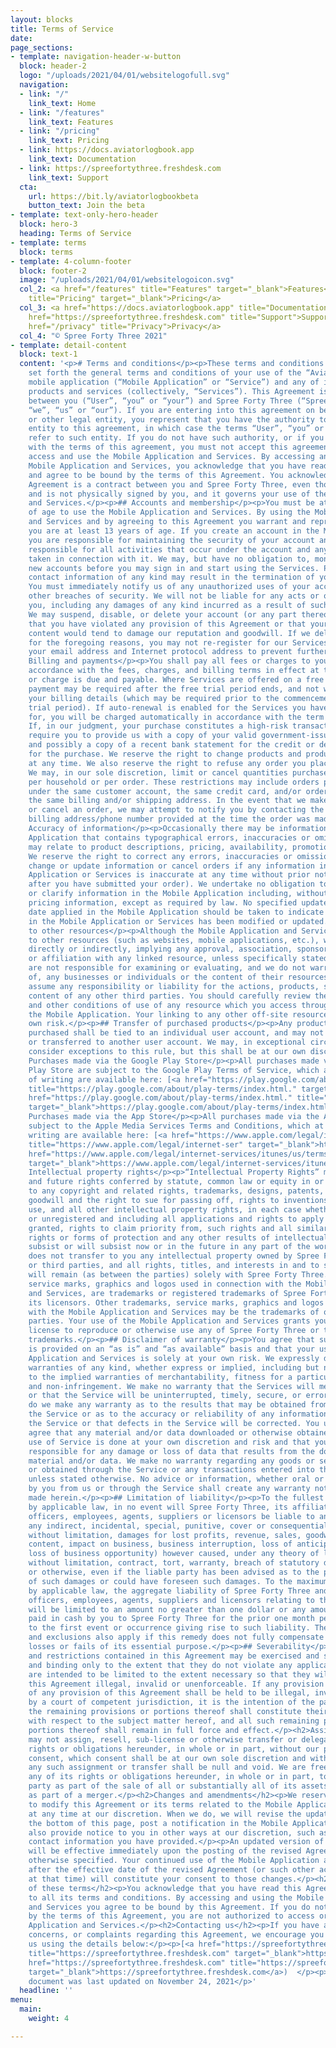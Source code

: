 ```yaml
---
layout: blocks
title: Terms of Service
date: 
page_sections:
- template: navigation-header-w-button
  block: header-2
  logo: "/uploads/2021/04/01/websitelogofull.svg"
  navigation:
  - link: "/"
    link_text: Home
  - link: "/features"
    link_text: Features
  - link: "/pricing"
    link_text: Pricing
  - link: https://docs.aviatorlogbook.app
    link_text: Documentation
  - link: https://spreefortythree.freshdesk.com
    link_text: Support
  cta:
    url: https://bit.ly/aviatorlogbookbeta
    button_text: Join the beta
- template: text-only-hero-header
  block: hero-3
  heading: Terms of Service
- template: terms
  block: terms
- template: 4-column-footer
  block: footer-2
  image: "/uploads/2021/04/01/websitelogoicon.svg"
  col_2: <a href="/features" title="Features" target="_blank">Features</a><br><a href="/pricing"
    title="Pricing" target="_blank">Pricing</a>
  col_3: <a href="https://docs.aviatorlogbook.app" title="Documentation">Documentation</a><br><a
    href="https://spreefortythree.freshdesk.com" title="Support">Support</a><br><a
    href="/privacy" title="Privacy">Privacy</a>
  col_4: "© Spree Forty Three 2021"
- template: detail-content
  block: text-1
  content: '<p># Terms and conditions</p><p>These terms and conditions (“Agreement”)
    set forth the general terms and conditions of your use of the “Aviator Logbook”
    mobile application (“Mobile Application” or “Service”) and any of its related
    products and services (collectively, “Services”). This Agreement is legally binding
    between you (“User”, “you” or “your”) and Spree Forty Three (“Spree Forty Three”,
    “we”, “us” or “our”). If you are entering into this agreement on behalf of a business
    or other legal entity, you represent that you have the authority to bind such
    entity to this agreement, in which case the terms “User”, “you” or “your” shall
    refer to such entity. If you do not have such authority, or if you do not agree
    with the terms of this agreement, you must not accept this agreement and may not
    access and use the Mobile Application and Services. By accessing and using the
    Mobile Application and Services, you acknowledge that you have read, understood,
    and agree to be bound by the terms of this Agreement. You acknowledge that this
    Agreement is a contract between you and Spree Forty Three, even though it is electronic
    and is not physically signed by you, and it governs your use of the Mobile Application
    and Services.</p><p>## Accounts and membership</p><p>You must be at least 13 years
    of age to use the Mobile Application and Services. By using the Mobile Application
    and Services and by agreeing to this Agreement you warrant and represent that
    you are at least 13 years of age. If you create an account in the Mobile Application,
    you are responsible for maintaining the security of your account and you are fully
    responsible for all activities that occur under the account and any other actions
    taken in connection with it. We may, but have no obligation to, monitor and review
    new accounts before you may sign in and start using the Services. Providing false
    contact information of any kind may result in the termination of your account.
    You must immediately notify us of any unauthorized uses of your account or any
    other breaches of security. We will not be liable for any acts or omissions by
    you, including any damages of any kind incurred as a result of such acts or omissions.
    We may suspend, disable, or delete your account (or any part thereof) if we determine
    that you have violated any provision of this Agreement or that your conduct or
    content would tend to damage our reputation and goodwill. If we delete your account
    for the foregoing reasons, you may not re-register for our Services. We may block
    your email address and Internet protocol address to prevent further registration.</p><p>##
    Billing and payments</p><p>You shall pay all fees or charges to your account in
    accordance with the fees, charges, and billing terms in effect at the time a fee
    or charge is due and payable. Where Services are offered on a free trial basis,
    payment may be required after the free trial period ends, and not when you enter
    your billing details (which may be required prior to the commencement of the free
    trial period). If auto-renewal is enabled for the Services you have subscribed
    for, you will be charged automatically in accordance with the term you selected.
    If, in our judgment, your purchase constitutes a high-risk transaction, we will
    require you to provide us with a copy of your valid government-issued photo identification,
    and possibly a copy of a recent bank statement for the credit or debit card used
    for the purchase. We reserve the right to change products and product pricing
    at any time. We also reserve the right to refuse any order you place with us.
    We may, in our sole discretion, limit or cancel quantities purchased per person,
    per household or per order. These restrictions may include orders placed by or
    under the same customer account, the same credit card, and/or orders that use
    the same billing and/or shipping address. In the event that we make a change to
    or cancel an order, we may attempt to notify you by contacting the e-mail and/or
    billing address/phone number provided at the time the order was made.</p><p>##
    Accuracy of information</p><p>Occasionally there may be information in the Mobile
    Application that contains typographical errors, inaccuracies or omissions that
    may relate to product descriptions, pricing, availability, promotions and offers.
    We reserve the right to correct any errors, inaccuracies or omissions, and to
    change or update information or cancel orders if any information in the Mobile
    Application or Services is inaccurate at any time without prior notice (including
    after you have submitted your order). We undertake no obligation to update, amend
    or clarify information in the Mobile Application including, without limitation,
    pricing information, except as required by law. No specified update or refresh
    date applied in the Mobile Application should be taken to indicate that all information
    in the Mobile Application or Services has been modified or updated.</p><p>## Links
    to other resources</p><p>Although the Mobile Application and Services may link
    to other resources (such as websites, mobile applications, etc.), we are not,
    directly or indirectly, implying any approval, association, sponsorship, endorsement,
    or affiliation with any linked resource, unless specifically stated herein. We
    are not responsible for examining or evaluating, and we do not warrant the offerings
    of, any businesses or individuals or the content of their resources. We do not
    assume any responsibility or liability for the actions, products, services, and
    content of any other third parties. You should carefully review the legal statements
    and other conditions of use of any resource which you access through a link in
    the Mobile Application. Your linking to any other off-site resources is at your
    own risk.</p><p>## Transfer of purchased products</p><p>Any product or subscription
    purchased shall be tied to an individual user account, and may not be used by
    or transferred to another user account. We may, in exceptional circumstances,
    consider exceptions to this rule, but this shall be at our own discretion.</p><p>##
    Purchases made via the Google Play Store</p><p>All purchases made via the Google
    Play Store are subject to the Google Play Terms of Service, which at the time
    of writing are available here: [<a href="https://play.google.com/about/play-terms/index.html."
    title="https://play.google.com/about/play-terms/index.html." target="_blank">https://play.google.com/about/play-terms/index.html.</a>](<a
    href="https://play.google.com/about/play-terms/index.html." title="https://play.google.com/about/play-terms/index.html."
    target="_blank">https://play.google.com/about/play-terms/index.html.</a>)</p><p>##
    Purchases made via the App Store</p><p>All purchases made via the App Store are
    subject to the Apple Media Services Terms and Conditions, which at the time of
    writing are available here: [<a href="https://www.apple.com/legal/internet-ser"
    title="https://www.apple.com/legal/internet-ser" target="_blank">https://www.apple.com/legal/internet-ser</a>…html.](<a
    href="https://www.apple.com/legal/internet-services/itunes/us/terms.html." title="https://www.apple.com/legal/internet-services/itunes/us/terms.html."
    target="_blank">https://www.apple.com/legal/internet-services/itunes/us/terms.html.</a>)</p><p>##
    Intellectual property rights</p><p>“Intellectual Property Rights” means all present
    and future rights conferred by statute, common law or equity in or in relation
    to any copyright and related rights, trademarks, designs, patents, inventions,
    goodwill and the right to sue for passing off, rights to inventions, rights to
    use, and all other intellectual property rights, in each case whether registered
    or unregistered and including all applications and rights to apply for and be
    granted, rights to claim priority from, such rights and all similar or equivalent
    rights or forms of protection and any other results of intellectual activity which
    subsist or will subsist now or in the future in any part of the world. This Agreement
    does not transfer to you any intellectual property owned by Spree Forty Three
    or third parties, and all rights, titles, and interests in and to such property
    will remain (as between the parties) solely with Spree Forty Three. All trademarks,
    service marks, graphics and logos used in connection with the Mobile Application
    and Services, are trademarks or registered trademarks of Spree Forty Three or
    its licensors. Other trademarks, service marks, graphics and logos used in connection
    with the Mobile Application and Services may be the trademarks of other third
    parties. Your use of the Mobile Application and Services grants you no right or
    license to reproduce or otherwise use any of Spree Forty Three or third party
    trademarks.</p><p>## Disclaimer of warranty</p><p>You agree that such Service
    is provided on an “as is” and “as available” basis and that your use of the Mobile
    Application and Services is solely at your own risk. We expressly disclaim all
    warranties of any kind, whether express or implied, including but not limited
    to the implied warranties of merchantability, fitness for a particular purpose
    and non-infringement. We make no warranty that the Services will meet your requirements,
    or that the Service will be uninterrupted, timely, secure, or error-free; nor
    do we make any warranty as to the results that may be obtained from the use of
    the Service or as to the accuracy or reliability of any information obtained through
    the Service or that defects in the Service will be corrected. You understand and
    agree that any material and/or data downloaded or otherwise obtained through the
    use of Service is done at your own discretion and risk and that you will be solely
    responsible for any damage or loss of data that results from the download of such
    material and/or data. We make no warranty regarding any goods or services purchased
    or obtained through the Service or any transactions entered into through the Service
    unless stated otherwise. No advice or information, whether oral or written, obtained
    by you from us or through the Service shall create any warranty not expressly
    made herein.</p><p>## Limitation of liability</p><p>To the fullest extent permitted
    by applicable law, in no event will Spree Forty Three, its affiliates, directors,
    officers, employees, agents, suppliers or licensors be liable to any person for
    any indirect, incidental, special, punitive, cover or consequential damages (including,
    without limitation, damages for lost profits, revenue, sales, goodwill, use of
    content, impact on business, business interruption, loss of anticipated savings,
    loss of business opportunity) however caused, under any theory of liability, including,
    without limitation, contract, tort, warranty, breach of statutory duty, negligence
    or otherwise, even if the liable party has been advised as to the possibility
    of such damages or could have foreseen such damages. To the maximum extent permitted
    by applicable law, the aggregate liability of Spree Forty Three and its affiliates,
    officers, employees, agents, suppliers and licensors relating to the services
    will be limited to an amount no greater than one dollar or any amounts actually
    paid in cash by you to Spree Forty Three for the prior one month period prior
    to the first event or occurrence giving rise to such liability. The limitations
    and exclusions also apply if this remedy does not fully compensate you for any
    losses or fails of its essential purpose.</p><p>## Severability</p><p>All rights
    and restrictions contained in this Agreement may be exercised and shall be applicable
    and binding only to the extent that they do not violate any applicable laws and
    are intended to be limited to the extent necessary so that they will not render
    this Agreement illegal, invalid or unenforceable. If any provision or portion
    of any provision of this Agreement shall be held to be illegal, invalid or unenforceable
    by a court of competent jurisdiction, it is the intention of the parties that
    the remaining provisions or portions thereof shall constitute their agreement
    with respect to the subject matter hereof, and all such remaining provisions or
    portions thereof shall remain in full force and effect.</p><h2>Assignment</h2><p>You
    may not assign, resell, sub-license or otherwise transfer or delegate any of your
    rights or obligations hereunder, in whole or in part, without our prior written
    consent, which consent shall be at our own sole discretion and without obligation;
    any such assignment or transfer shall be null and void. We are free to assign
    any of its rights or obligations hereunder, in whole or in part, to any third
    party as part of the sale of all or substantially all of its assets or stock or
    as part of a merger.</p><h2>Changes and amendments</h2><p>We reserve the right
    to modify this Agreement or its terms related to the Mobile Application and Services
    at any time at our discretion. When we do, we will revise the updated date at
    the bottom of this page, post a notification in the Mobile Application. We may
    also provide notice to you in other ways at our discretion, such as through the
    contact information you have provided.</p><p>An updated version of this Agreement
    will be effective immediately upon the posting of the revised Agreement unless
    otherwise specified. Your continued use of the Mobile Application and Services
    after the effective date of the revised Agreement (or such other act specified
    at that time) will constitute your consent to those changes.</p><h2>Acceptance
    of these terms</h2><p>You acknowledge that you have read this Agreement and agree
    to all its terms and conditions. By accessing and using the Mobile Application
    and Services you agree to be bound by this Agreement. If you do not agree to abide
    by the terms of this Agreement, you are not authorized to access or use the Mobile
    Application and Services.</p><h2>Contacting us</h2><p>If you have any questions,
    concerns, or complaints regarding this Agreement, we encourage you to contact
    us using the details below:</p><p>[<a href="https://spreefortythree.freshdesk.com"
    title="https://spreefortythree.freshdesk.com" target="_blank">https://spreefortythree.freshdesk.com</a>](<a
    href="https://spreefortythree.freshdesk.com" title="https://spreefortythree.freshdesk.com"
    target="_blank">https://spreefortythree.freshdesk.com</a>)  </p><p>support@spreefortythree.com</p><p>This
    document was last updated on November 24, 2021</p>'
  headline: ''
menu:
  main:
    weight: 4

---
```

